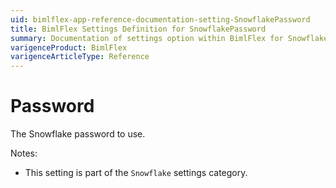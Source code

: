 ```yaml
---
uid: bimlflex-app-reference-documentation-setting-SnowflakePassword
title: BimlFlex Settings Definition for SnowflakePassword
summary: Documentation of settings option within BimlFlex for SnowflakePassword
varigenceProduct: BimlFlex
varigenceArticleType: Reference
---
```


# Password

The Snowflake password to use.

Notes:

* This setting is part of the `Snowflake` settings category.

